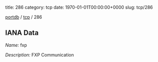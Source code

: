title: 286
category: tcp
date: 1970-01-01T00:00:00+0000
slug: tcp/286

[portdb](/) / [tcp](/category/tcp.html) / 286


## IANA Data

_Name:_ fxp

_Description:_ FXP Communication

